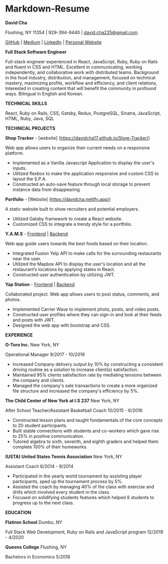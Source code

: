 # Markdown-Resume

**David Cha**

Flushing, NY 11354 | 929-394-9440 | david.cha225@gmail.com

[GitHub](https://github.com/davidcha17) | [Medium](https://medium.com/@littlesadtea) | [LinkedIn](https://www.linkedin.com/in/david-cha-96756b197/) | [Personal Website](https://davidcha.netlify.app/)

**Full Stack Software Engineer**

Full-stack engineer experienced in React, JavaScript, Ruby, Ruby on Rails and fluent in CSS and HTML. Excellent in communicating, working independently,
and collaborative work with distributed teams.
Background in the food industry, distribution, and management, focused on technical mastery, maximizing profits, workflow and efficiency, and client
relations, Interested in creating content that will benefit the community in profound ways. Bilingual in English and Korean.

**TECHNICAL SKILLS**

React, Ruby on Rails, CSS, Gatsby, Redux, PostgreSQL, Sinatra, JavaScript, HTML, Ruby, Java, SQL

**TECHNICAL PROJECTS**

**Shop Tracker** - [website] (https://davidcha17.github.io/Store-Tracker/)

Web app allows users to organize their current needs on a responsive platform.

- Implemented as a Vanilla Javascript Application to display the user's inputs.
- Utilized flexbox to make the application responsive and custom CSS to layout the S.P.A.
- Constructed an auto-save feature through local storage to prevent instance data from
  disappearing

**Portfolio** - [Website] (https://davidcha.netlify.app/)

A static website built to show recruiters and potential employers.

- Utilized Gatsby framework to create a React website.
- Customized CSS to integrate a trendy style for a portfolio.

**Y.A.M.S** - [Frontend](https://github.com/davidcha17/YAMS-frontend/tree/david) | [Backend](https://github.com/davidcha17/YAMS-backend)

Web app guide users towards the best foods based on their location.

- Integrated Fusion Yelp API to make calls for the surrounding restaurants near the user.
- Utilized the Mapbox API to display the user's location and all the restaurant’s locations by
  applying states in React.
- Constructed user authentication by utilizing JWT.

**Yap Station** - [Frontend](https://github.com/jtb6179/YapStation) | [Backend](https://github.com/jtb6179/YapStation-BackEnd)

Collaborated project. Web app allows users to post status, comments, and photos.

- Implemented Carrier Wave to implement photo, posts, and video posts.
- Constructed user profiles where they can sign-in and look at their feeds and posts with JWT.
- Designed the web app with bootstrap and CSS.

**EXPERIENCE**

**O-Toro Inc.** New York, NY

Operational Manager 9/2017 - 10/2019

- Increased Company delivery output by 10% by constructing a consistent driving routine as a solution to increase client(s) satisfaction.
- Maintained 95% clients satisfaction rate by mediating tensions between the company and clients.
- Managed the company&#39;s sale transactions to create a more organized file structure and increased the company&#39;s efficiency by 5%.

**The Child Center of New York at I.S 237** New York, NY

After School Teacher/Assistant Basketball Coach 10/2015 - 6/2016

- Constructed lesson plans and taught fundamentals of the core concepts to 20 student participants.
- Built stable connections with students and co-workers which gave rise to 25% in positive communication.
- Tutored algebra to sixth, seventh, and eighth graders and helped them complete 100% of their homeworks.

**(USTA) United States Tennis Association** New York, NY

Assistant Coach 6/2014 - 9/2014

- Participated in the yearly world tournament by assisting player participants, sped up the tournament process by 5%.
- Assisted the coach by managing 40% of the class with exercise and drills which involved every student in the class.
- Focused on solidifying students features which helped 8 students to progress up to the next class.

**EDUCATION**

**Flatiron School** Dumbo, NY

Full Stack Web Development, Ruby on Rails and JavaScript program 12/2019 - 4/2020

**Queens College** Flushing, NY

Bachelors in Economics 5/2018


